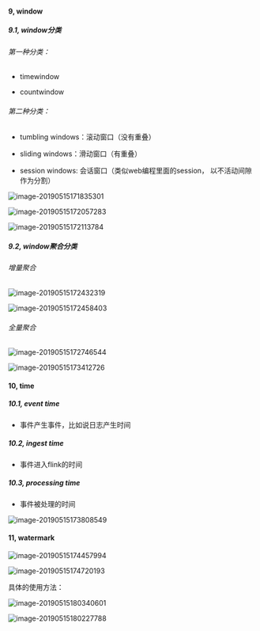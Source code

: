 #### 9, window

##### 9.1, window分类

###### 第一种分类：

* timewindow

* countwindow

###### 第二种分类：

* tumbling windows：滚动窗口（没有重叠）

* sliding windows：滑动窗口（有重叠）

* session windows: 会话窗口（类似web编程里面的session， 以不活动间隙作为分割）

  

![image-20190515171835301](assets/image-20190515171835301.png)



![image-20190515172057283](assets/image-20190515172057283.png)



![image-20190515172113784](assets/image-20190515172113784.png)

##### 9.2, window聚合分类

###### 增量聚合

![image-20190515172432319](assets/image-20190515172432319.png)

![image-20190515172458403](assets/image-20190515172458403.png)



###### 全量聚合

![image-20190515172746544](assets/image-20190515172746544.png)

![image-20190515173412726](assets/image-20190515173412726.png)



#### 10, time

##### 10.1, event time

* 事件产生事件，比如说日志产生时间

##### 10.2, ingest time

* 事件进入flink的时间

##### 10.3, processing time

* 事件被处理的时间

![image-20190515173808549](assets/image-20190515173808549.png)



#### 11, watermark

![image-20190515174457994](assets/image-20190515174457994.png)

![image-20190515174720193](assets/image-20190515174720193.png)

具体的使用方法：

![image-20190515180340601](assets/image-20190515180340601.png)

![image-20190515180227788](assets/image-20190515180227788.png)